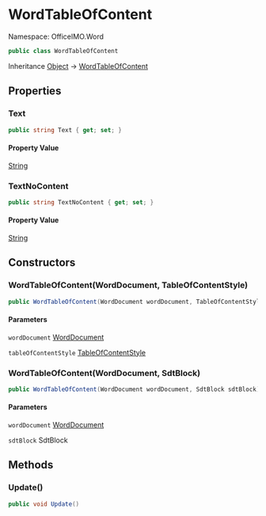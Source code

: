 # WordTableOfContent

Namespace: OfficeIMO.Word

```csharp
public class WordTableOfContent
```

Inheritance [Object](https://docs.microsoft.com/en-us/dotnet/api/system.object) → [WordTableOfContent](./officeimo.word.wordtableofcontent.md)

## Properties

### **Text**

```csharp
public string Text { get; set; }
```

#### Property Value

[String](https://docs.microsoft.com/en-us/dotnet/api/system.string)<br>

### **TextNoContent**

```csharp
public string TextNoContent { get; set; }
```

#### Property Value

[String](https://docs.microsoft.com/en-us/dotnet/api/system.string)<br>

## Constructors

### **WordTableOfContent(WordDocument, TableOfContentStyle)**

```csharp
public WordTableOfContent(WordDocument wordDocument, TableOfContentStyle tableOfContentStyle)
```

#### Parameters

`wordDocument` [WordDocument](./officeimo.word.worddocument.md)<br>

`tableOfContentStyle` [TableOfContentStyle](./officeimo.word.tableofcontentstyle.md)<br>

### **WordTableOfContent(WordDocument, SdtBlock)**

```csharp
public WordTableOfContent(WordDocument wordDocument, SdtBlock sdtBlock)
```

#### Parameters

`wordDocument` [WordDocument](./officeimo.word.worddocument.md)<br>

`sdtBlock` SdtBlock<br>

## Methods

### **Update()**

```csharp
public void Update()
```

